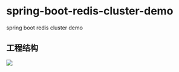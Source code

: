 # spring-boot-redis-cluster-demo
spring boot redis cluster demo

## 工程结构
![](https://github.com/clj198606061111/spring-boot-redis-cluster-demo/blob/master/images/project_menus.png?raw=true)